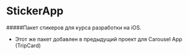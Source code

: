 # StickerApp
#####Пакет стикеров для курса разработки на iOS.

+ Этот же пакет добавлен в предыдущий проект для Carousel App (TripCard)
